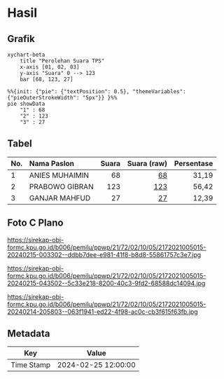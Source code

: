 # Hasil

## Grafik

```mermaid
xychart-beta
    title "Perolehan Suara TPS"
    x-axis [01, 02, 03]
    y-axis "Suara" 0 --> 123
    bar [68, 123, 27]
```

```mermaid
%%{init: {"pie": {"textPosition": 0.5}, "themeVariables": {"pieOuterStrokeWidth": "5px"}} }%%
pie showData
    "1" : 68
    "2" : 123
    "3" : 27
```

## Tabel

| No. | Nama Paslon    | Suara | Suara (raw) | Persentase |
|:--- |:-------------- | -----:| -----------:| ----------:|
| 1   | ANIES MUHAIMIN | 68    | [68][p-1]   | 31,19      |
| 2   | PRABOWO GIBRAN | 123   | [123][p-2]  | 56,42      |
| 3   | GANJAR MAHFUD  | 27    | [27][p-3]   | 12,39      |


[p-1]: https://github.com/gigit-pemilu/pemilu-2024-21-kepulauan-riau/blob/main/pilpres/hitung-suara/sub/21-kepulauan-riau/sub/72-kota-tanjung-pinang/sub/02-tanjung-pinang-timur/sub/1005-pinang-kencana/sub/015-tps/sub/paslon-1.txt
[p-2]: https://github.com/gigit-pemilu/pemilu-2024-21-kepulauan-riau/blob/main/pilpres/hitung-suara/sub/21-kepulauan-riau/sub/72-kota-tanjung-pinang/sub/02-tanjung-pinang-timur/sub/1005-pinang-kencana/sub/015-tps/sub/paslon-2.txt
[p-3]: https://github.com/gigit-pemilu/pemilu-2024-21-kepulauan-riau/blob/main/pilpres/hitung-suara/sub/21-kepulauan-riau/sub/72-kota-tanjung-pinang/sub/02-tanjung-pinang-timur/sub/1005-pinang-kencana/sub/015-tps/sub/paslon-3.txt

## Foto C Plano

https://sirekap-obj-formc.kpu.go.id/b006/pemilu/ppwp/21/72/02/10/05/2172021005015-20240215-003302--ddbb7dee-e981-41f8-b8d8-55861757c3e7.jpg

https://sirekap-obj-formc.kpu.go.id/b006/pemilu/ppwp/21/72/02/10/05/2172021005015-20240215-043502--5c33e218-8200-40c3-9fd2-68588dc14094.jpg

https://sirekap-obj-formc.kpu.go.id/b006/pemilu/ppwp/21/72/02/10/05/2172021005015-20240214-205803--063f1941-ed22-4f98-ac0c-cb3f615f63fb.jpg


## Metadata

| Key        | Value               |
| ---------- | ------------------- |
| Time Stamp | 2024-02-25 12:00:00 |



